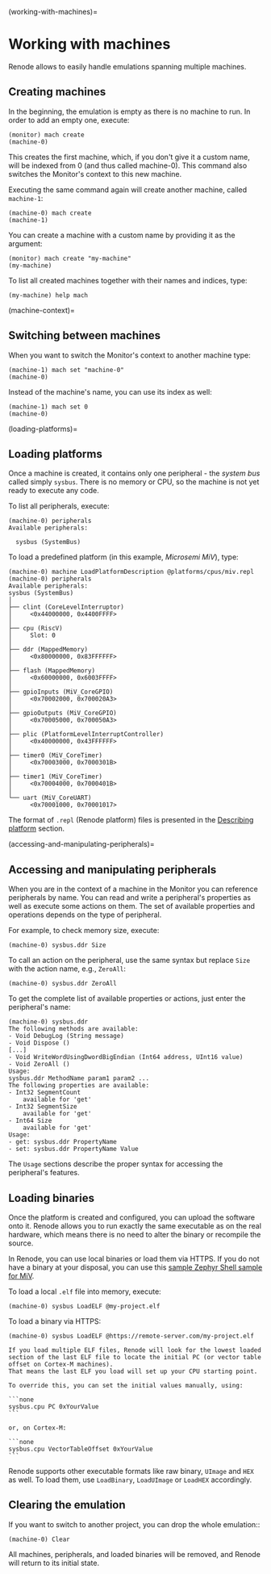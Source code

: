 (working-with-machines)=

# Working with machines

Renode allows to easily handle emulations spanning multiple machines.

## Creating machines

In the beginning, the emulation is empty as there is no machine to run.
In order to add an empty one, execute:

```
(monitor) mach create
(machine-0)
```

This creates the first machine, which, if you don't give it a custom name, will be indexed from 0 (and thus called machine-0).
This command also switches the Monitor's context to this new machine.

Executing the same command again will create another machine, called `machine-1`:

```none
(machine-0) mach create
(machine-1)
```

You can create a machine with a custom name by providing it as the argument:

```none
(monitor) mach create "my-machine"
(my-machine)
```

To list all created machines together with their names and indices, type:

```none
(my-machine) help mach
```

(machine-context)=

## Switching between machines

When you want to switch the Monitor's context to another machine type:

```none
(machine-1) mach set "machine-0"
(machine-0)
```

Instead of the machine's name, you can use its index as well:

```none
(machine-1) mach set 0
(machine-0)
```

(loading-platforms)=

## Loading platforms

Once a machine is created, it contains only one peripheral - the *system bus* called simply `sysbus`.
There is no memory or CPU, so the machine is not yet ready to execute any code.

To list all peripherals, execute:

```none
(machine-0) peripherals
Available peripherals:

  sysbus (SystemBus)
```

To load a predefined platform (in this example, *Microsemi MiV*), type:

```none
(machine-0) machine LoadPlatformDescription @platforms/cpus/miv.repl
(machine-0) peripherals
Available peripherals:
sysbus (SystemBus)
│
├── clint (CoreLevelInterruptor)
│     <0x44000000, 0x4400FFFF>
│
├── cpu (RiscV)
│     Slot: 0
│
├── ddr (MappedMemory)
│     <0x80000000, 0x83FFFFFF>
│
├── flash (MappedMemory)
│     <0x60000000, 0x6003FFFF>
│
├── gpioInputs (MiV_CoreGPIO)
│     <0x70002000, 0x700020A3>
│
├── gpioOutputs (MiV_CoreGPIO)
│     <0x70005000, 0x700050A3>
│
├── plic (PlatformLevelInterruptController)
│     <0x40000000, 0x43FFFFFF>
│
├── timer0 (MiV_CoreTimer)
│     <0x70003000, 0x7000301B>
│
├── timer1 (MiV_CoreTimer)
│     <0x70004000, 0x7000401B>
│
└── uart (MiV_CoreUART)
      <0x70001000, 0x70001017>
```

The format of `.repl` (Renode platform) files is presented in the [Describing platform](./describing_platforms.md) section.

(accessing-and-manipulating-peripherals)=
## Accessing and manipulating peripherals

When you are in the context of a machine in the Monitor you can reference peripherals by name.
You can read and write a peripheral's properties as well as execute some actions on them.
The set of available properties and operations depends on the type of peripheral.

For example, to check memory size, execute:

```none
(machine-0) sysbus.ddr Size
```

To call an action on the peripheral, use the same syntax but replace `Size` with the action name, e.g., `ZeroAll`:

```none
(machine-0) sysbus.ddr ZeroAll
```

To get the complete list of available properties or actions, just enter the peripheral's name:

```none
(machine-0) sysbus.ddr
The following methods are available:
- Void DebugLog (String message)
- Void Dispose ()
[...]
- Void WriteWordUsingDwordBigEndian (Int64 address, UInt16 value)
- Void ZeroAll ()
Usage:
sysbus.ddr MethodName param1 param2 ...
The following properties are available:
- Int32 SegmentCount
    available for 'get'
- Int32 SegmentSize
    available for 'get'
- Int64 Size
    available for 'get'
Usage:
- get: sysbus.ddr PropertyName
- set: sysbus.ddr PropertyName Value
```

The `Usage` sections describe the proper syntax for accessing the peripheral's features.

## Loading binaries

Once the platform is created and configured, you can upload the software onto it.
Renode allows you to run exactly the same executable as on the real hardware, which means there is no need to alter the binary or recompile the source.

In Renode, you can use local binaries or load them via HTTPS.
If you do not have a binary at your disposal, you can use this [sample Zephyr Shell sample for MiV](https://dl.antmicro.com/projects/renode/shell-demo-miv.elf-s_803248-ea4ddb074325b2cc1aae56800d099c7cf56e592a).

To load a local `.elf` file into memory, execute:

```none
(machine-0) sysbus LoadELF @my-project.elf
```

To load a binary via HTTPS:

```none
(machine-0) sysbus LoadELF @https://remote-server.com/my-project.elf
```

````{note}
If you load multiple ELF files, Renode will look for the lowest loaded section of the last ELF file to locate the initial PC (or vector table offset on Cortex-M machines).
That means the last ELF you load will set up your CPU starting point.

To override this, you can set the initial values manually, using:

```none
sysbus.cpu PC 0xYourValue
```

or, on Cortex-M:

```none
sysbus.cpu VectorTableOffset 0xYourValue
```
````

Renode supports other executable formats like raw binary, `UImage` and `HEX` as well.
To load them, use `LoadBinary`, `LoadUImage` or `LoadHEX` accordingly.

## Clearing the emulation

If you want to switch to another project, you can drop the whole emulation::

```none
(machine-0) Clear
```

All machines, peripherals, and loaded binaries will be removed, and Renode will return to its initial state.
